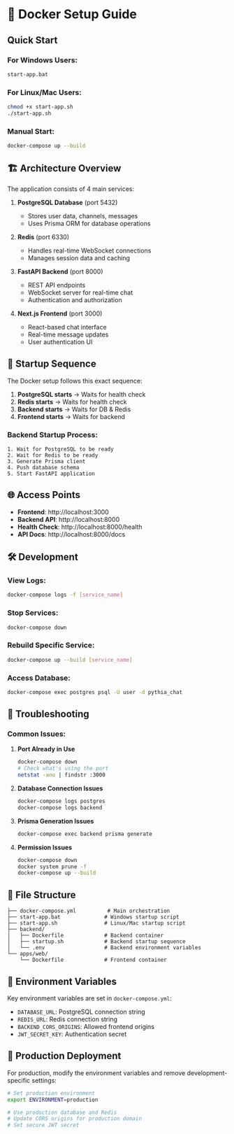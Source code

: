 # 🐳 Docker Setup Guide

## Quick Start

### For Windows Users:

```bash
start-app.bat
```

### For Linux/Mac Users:

```bash
chmod +x start-app.sh
./start-app.sh
```

### Manual Start:

```bash
docker-compose up --build
```

## 🏗️ Architecture Overview

The application consists of 4 main services:

1. **PostgreSQL Database** (port 5432)
   - Stores user data, channels, messages
   - Uses Prisma ORM for database operations

2. **Redis** (port 6330)
   - Handles real-time WebSocket connections
   - Manages session data and caching

3. **FastAPI Backend** (port 8000)
   - REST API endpoints
   - WebSocket server for real-time chat
   - Authentication and authorization

4. **Next.js Frontend** (port 3000)
   - React-based chat interface
   - Real-time message updates
   - User authentication UI

## 🔄 Startup Sequence

The Docker setup follows this exact sequence:

1. **PostgreSQL starts** → Waits for health check
2. **Redis starts** → Waits for health check
3. **Backend starts** → Waits for DB & Redis
4. **Frontend starts** → Waits for backend

### Backend Startup Process:

```
1. Wait for PostgreSQL to be ready
2. Wait for Redis to be ready
3. Generate Prisma client
4. Push database schema
5. Start FastAPI application
```

## 🌐 Access Points

- **Frontend**: http://localhost:3000
- **Backend API**: http://localhost:8000
- **Health Check**: http://localhost:8000/health
- **API Docs**: http://localhost:8000/docs

## 🛠️ Development

### View Logs:

```bash
docker-compose logs -f [service_name]
```

### Stop Services:

```bash
docker-compose down
```

### Rebuild Specific Service:

```bash
docker-compose up --build [service_name]
```

### Access Database:

```bash
docker-compose exec postgres psql -U user -d pythia_chat
```

## 🔧 Troubleshooting

### Common Issues:

1. **Port Already in Use**

   ```bash
   docker-compose down
   # Check what's using the port
   netstat -ano | findstr :3000
   ```

2. **Database Connection Issues**

   ```bash
   docker-compose logs postgres
   docker-compose logs backend
   ```

3. **Prisma Generation Issues**

   ```bash
   docker-compose exec backend prisma generate
   ```

4. **Permission Issues**
   ```bash
   docker-compose down
   docker system prune -f
   docker-compose up --build
   ```

## 📁 File Structure

```
├── docker-compose.yml          # Main orchestration
├── start-app.bat              # Windows startup script
├── start-app.sh               # Linux/Mac startup script
├── backend/
│   ├── Dockerfile             # Backend container
│   ├── startup.sh             # Backend startup sequence
│   └── .env                   # Backend environment variables
└── apps/web/
    └── Dockerfile             # Frontend container
```

## 🔐 Environment Variables

Key environment variables are set in `docker-compose.yml`:

- `DATABASE_URL`: PostgreSQL connection string
- `REDIS_URL`: Redis connection string
- `BACKEND_CORS_ORIGINS`: Allowed frontend origins
- `JWT_SECRET_KEY`: Authentication secret

## 🚀 Production Deployment

For production, modify the environment variables and remove development-specific settings:

```bash
# Set production environment
export ENVIRONMENT=production

# Use production database and Redis
# Update CORS origins for production domain
# Set secure JWT secret
```
